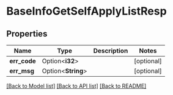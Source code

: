# BaseInfoGetSelfApplyListResp

## Properties

Name | Type | Description | Notes
------------ | ------------- | ------------- | -------------
**err_code** | Option<**i32**> |  | [optional]
**err_msg** | Option<**String**> |  | [optional]

[[Back to Model list]](../README.md#documentation-for-models) [[Back to API list]](../README.md#documentation-for-api-endpoints) [[Back to README]](../README.md)


